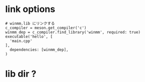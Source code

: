 # link options

```meson title="meson.build"
# winmm.lib にリンクする
c_compiler = meson.get_compiler('c')
winmm_dep = c_compiler.find_library('winmm', required: true)
executable('hello', [
  'main.cpp'
],
  dependencies: [winmm_dep],
)
```

# lib dir ?

